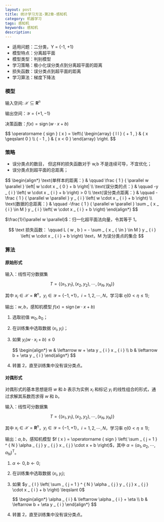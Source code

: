 ```yaml
---
layout: post
title: 统计学习方法-第2章-感知机
category: 机器学习
tags: 感知机
keywords: 感知机
description:
---
```


- 适用问题：二分类，Y = \{-1, +1\}
- 模型特点：分离超平面
- 模型类型：判别模型
- 学习策略：极小化误分类点到分离超平面的距离
- 损失函数：误分类点到超平面的距离
- 学习算法：梯度下降法

### 模型

输入空间: $\mathcal { X } \subseteq \mathbf { R } ^ { n }$ 

输出空间：$\mathcal { Y } = \{ + 1 , - 1 \}$ 

决策函数：$f ( x ) = \operatorname { sign } ( w \cdot x + b )$

<div>
$$
\operatorname { sign } ( x ) = \left\{ \begin{array} { l l } { + 1 , } & { x \geqslant 0 } \\ { - 1 , } & { x < 0 } \end{array} \right.
$$
</div>

### 策略

- 误分类点的数目， 但这样的损失函数对于 w,b 不是连续可导，不宜优化；
- 误分类点到超平面的总距离；

<div>
$$
\begin{align*}
\text{单样本的距离：} & \qquad \frac { 1 } { \parallel w \parallel } \left| w \cdot x _ { 0 } + b \right| \\ 
\text{误分类的点：} & \qquad -y _ { i } \left( w \cdot x _ { i } + b \right) > 0 \\ 
\text{误分类点距离：} & \qquad -\frac { 1 } { \parallel w \parallel } y _ { i } \left( w \cdot x _ { i } + b \right) \\ 
\text{数据的总距离：} & \qquad -\frac { 1 } { \parallel w \parallel } \sum _ { x _ { i } \in M } y _ { i } \left( w \cdot x _ { i } + b \right)
\end{align*}
$$
</div>


$\frac{1}{\parallel w \parallel}$：归一化超平面法向量，令其等于 1。

$$
\text 损失函数： \qquad L ( w , b ) = - \sum _ { x _ { \in } \in M } y _ { i } \left( w \cdot x _ { i } + b \right) \text，M 为误分类点的集合
$$

### 算法

#### 原始形式

输入：线性可分数据集

$$
T = \left\{ \left( x _ { 1 } , y _ { 1 } \right) , \left( x _ { 2 } , y _ { 2 } \right) , \cdots , \left( x _ { N } , y _ { N } \right) \right\}
$$

其中 $x _ { i } \in \mathcal { X } = \mathbf { R } ^ { n }$，$y _ { i } \in \mathcal { Y } = \{ - 1 , + 1 \}$，$i = 1,2 , \cdots , N$，学习率 $\eta ( 0 < \eta \leqslant 1 )$;

输出：$w, b$，感知机模型 $f ( x ) = \operatorname { sign } ( w \cdot x + b )$

1. 选取初值 $w_0, b_0$；

2. 在训练集中选取数据 $\left( x_i, y_i \right)$；

3. 如果 $y _ { i } \left( w \cdot x _ { i } + b \right) \leqslant 0$

    <div>
    $$
    \begin{align*}
    w & \leftarrow w + \eta y _ { i } x _ { i } \\
    b & \leftarrow b + \eta y _ { i }
    \end{align*}
    $$
    </div>

4. 转置 2，直至训练集中没有误分类点。

#### 对偶形式

对偶形式的基本思想是将 $w$ 和 $b$ 表示为实例 $x_i$ 和标记 $y_i$ 的线性组合的形式，通过求解其系数而求得 $w$ 和 $b$。

输入：线性可分数据集 

$$
T = \left\{ \left( x _ { 1 } , y _ { 1 } \right) , \left( x _ { 2 } , y _ { 2 } \right) , \cdots , \left( x _ { N } , y _ { N } \right) \right\}
$$

其中 $x _ { i } \in \mathcal { X } = \mathbf { R } ^ { n }$，$y _ { i } \in \mathcal { Y } = \{ - 1 , + 1 \}$，$i = 1,2 , \cdots , N$，学习率 $\eta ( 0 < \eta \leqslant 1 )$;

输出：$\alpha, b$，感知机模型 $f ( x ) = \operatorname { sign } \left( \sum _ { j = 1 } ^ { N } \alpha _ { j } y _ { j } x _ { j } \cdot x + b \right)$，其中 $\alpha = \left( \alpha _ { 1 } , \alpha _ { 2 } , \cdots , \alpha _ { N } \right) ^ { \mathrm { T } }$。

1. $\alpha \leftarrow 0, b \leftarrow 0$;

2. 在训练集中选取数据 $\left( x_i, y_i \right)$;

3. 如果 $y _ { l } \left( \sum _ { j = 1 } ^ { N } \alpha _ { j } y _ { j } x _ { j } \cdot x _ { i } + b \right) \leqslant 0$

    <div>
    $$
    \begin{align*}
    \alpha _ { i } & \leftarrow \alpha _ { i } + \eta \\
    b & \leftarrow b + \eta y _ { i }
    \end{align*}
    $$
    </div>

4. 转置 2，直至训练集中没有误分类点。
